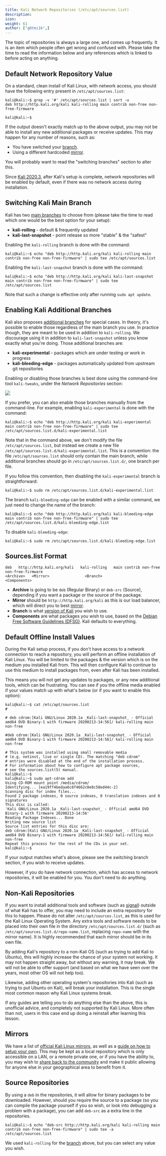 ```yaml
---
title: Kali Network Repositories (/etc/apt/sources.list)
description:
icon:
weight: 61
author: ["g0tmi1k",]
---
```


The topic of repositories is always a large one, and comes up frequently. It is an item which people often get wrong and confused with. Please take the time to read the information below and any references which is linked to before acting on anything.

## Default Network Repository Value

On a standard, clean install of Kali Linux, with network access, you should have the following entry present in `/etc/apt/sources.list`:

```console
kali@kali:~$ grep -v '#' /etc/apt/sources.list | sort -u
deb http://http.kali.org/kali kali-rolling main contrib non-free non-free-firmware

kali@kali:~$
```

If the output doesn't exactly match up to the above output, you may not be able to install any new additional packages or receive updates.
This may happen for any number of reasons, such as:

- You have switched your [branch](/docs/general-use/kali-branches/).
- Using a different hardcoded [mirror](/docs/community/kali-linux-mirrors/).

You will probably want to read the "switching branches" section to alter this.

Since [Kali 2020.3](/blog/kali-linux-2020-3-release/), after Kali's setup is complete, network repositories will be enabled by default, even if there was no network access during installation.

## Switching Kali Main Branch

Kali has two [main branches](/docs/general-use/kali-branches/) to choose from (please take the time to read which one would be the best option for your setup):

- **kali-rolling** - default & frequently updated
- **kali-last-snapshot** - point release so more "stable" & the "safest"

Enabling the `kali-rolling` branch is done with the command:

```console
kali@kali:~$ echo "deb http://http.kali.org/kali kali-rolling main contrib non-free non-free-firmware" | sudo tee /etc/apt/sources.list
```

Enabling the `kali-last-snapshot` branch is done with the command:

```console
kali@kali:~$ echo "deb http://http.kali.org/kali kali-last-snapshot main contrib non-free non-free-firmware" | sudo tee /etc/apt/sources.list
```

Note that such a change is effective only after running `sudo apt update`.

## Enabling Kali Additional Branches

Kali also proposes [additional branches](/docs/general-use/kali-branches/) for special cases. In theory, it's possible to enable those regardless of the main branch you use. In practice though, they are meant to be used in addition to `kali-rolling`. We discourage using it in addition to `kali-last-snapshot` unless you know exactly what you're doing. Those additional branches are:

- **kali-experimental** - packages which are under testing or work in progress
- **kali-bleeding-edge** - packages automatically updated from upstream git repositories

Enabling or disabling those branches is best done using the command-line tool `kali-tweaks`, under the *Network Repositories* section:

![](kali-tweaks-network-repositories.png)

If you prefer, you can also enable those branches manually from the command-line. For example, enabling `kali-experimental` is done with the command:

```console
kali@kali:~$ echo "deb http://http.kali.org/kali kali-experimental main contrib non-free non-free-firmware" | sudo tee /etc/apt/sources.list.d/kali-experimental.list
```

Note that in the command above, we don't modify the file `/etc/apt/sources.list`, but instead we create a new file `/etc/apt/sources.list.d/kali-experimental.list`. This is a convention: the file `/etc/apt/sources.list` should only contain the main branch, while additional branches should go in `/etc/apt/sources.list.d/`, one branch per file.

If you follow this convention, then disabling the `kali-experimental` branch is straightforward:

```console
kali@kali:~$ sudo rm /etc/apt/sources.list.d/kali-experimental.list
```

The branch `kali-bleeding-edge` can be enabled with a similar command, we just need to change the name of the branch:

```console
kali@kali:~$ echo "deb http://http.kali.org/kali kali-bleeding-edge main contrib non-free non-free-firmware" | sudo tee /etc/apt/sources.list.d/kali-bleeding-edge.list
```

To disable `kali-bleeding-edge`:

```console
kali@kali:~$ sudo rm /etc/apt/sources.list.d/kali-bleeding-edge.list
```

## Sources.list Format

```plaintext
deb   http://http.kali.org/kali   kali-rolling   main contrib non-free non-free-firmware
<Archive>   <Mirror>                <Branch>                <Components>
```

- **Archive** is going to be `deb` (Regular Binary) or `deb-src` (Source), depending if you want a package or the source of the package.
- **Mirror** should be `http://http.kali.org/kali` as this is our load balancer, which will direct you to best [mirror](/docs/community/kali-linux-mirrors/).
- **Branch** is what [version of Kali](/docs/general-use/kali-branches/) you wish to use.
- **Components** are what packages you wish to use, based on the [Debian Free Software Guidelines (DFSG)](https://www.debian.org/social_contract#guidelines). Kali defaults to everything.

## Default Offline Install Values

During the Kali setup process, if you don't have access to a network connection to reach a repository, you will perform an offline installation of Kali Linux. You will be limited to the packages & the version which is on the medium you installed Kali from. This will then configure Kali to continue to use this medium to install packages from, even after Kali has been installed.

This means you will not get any updates to packages, or any new additional tools, which can be frustrating. You can see if you the offline media enabled if your values match up with what's below (or if you want to enable this option):

```console
kali@kali:~$ cat /etc/apt/sources.list
#

# deb cdrom:[Kali GNU/Linux 2020.1a _Kali-last-snapshot_ - Official amd64 DVD Binary-1 with firmware 20200213-14:56]/ kali-rolling main non-free

#deb cdrom:[Kali GNU/Linux 2020.1a _Kali-last-snapshot_ - Official amd64 DVD Binary-1 with firmware 20200213-14:56]/ kali-rolling main non-free

# This system was installed using small removable media
# (e.g. netinst, live or single CD). The matching "deb cdrom"
# entries were disabled at the end of the installation process.
# For information about how to configure apt package sources,
# see the sources.list(5) manual.
kali@kali:~$
kali@kali:~$ sudo apt-cdrom add
Using CD-ROM mount point /media/cdrom/
Identifying... [ea19ff4bedaa6c8f4662c0e8c58ed44c-2]
Scanning disc for index files...
Found 2 package indexes, 0 source indexes, 0 translation indexes and 0 signatures
This disc is called:
'Kali GNU/Linux 2020.1a _Kali-last-snapshot_ - Official amd64 DVD Binary-1 with firmware 20200213-14:56'
Reading Package Indexes... Done
Writing new source list
Source list entries for this disc are:
deb cdrom:[Kali GNU/Linux 2020.1a _Kali-last-snapshot_ - Official amd64 DVD Binary-1 with firmware 20200213-14:56]/ kali-rolling main non-free
Repeat this process for the rest of the CDs in your set.
kali@kali:~$
```

If your output matches what's above, please see the switching branch section, if you wish to receive updates.

However, if you do have network connection, which has access to network repositories, it will be enabled for you. You don't need to do anything.

## Non-Kali Repositories

If you want to install additional tools and software (such as [signal](https://signal.org/)) outside of what Kali has to offer, you may need to include an extra repository for this to happen. Please do not alter `/etc/apt/sources.list`, as this is used for the Kali Linux Operating System. Any extra tools and software needs to be placed into their own file in the directory `/etc/apt/sources.list.d/` (such as `/etc/apt/sources.list.d/repo-name.list`, replacing `repo-name` with the mirror name). It is highly recommended that each mirror should be in its own file.

By adding Kali's repository to a non-Kali OS (such as trying to add Kali to Ubuntu), this will highly increase the chance of your system not working. It may not happen straight away, but without any warning, it may break. We will not be able to offer support (and based on what we have seen over the years, most other OS will not help too).

Likewise, adding other operating system's repositories into Kali (such as trying to put Ubuntu on Kali), will break your installation. This is the single most common reason why Kali Linux systems break.

If any guides are telling you to do anything else than the above, this is unofficial advice, and completely not supported by Kali Linux. More often than not, users in this case end up doing a reinstall after learning this lesson.

## Mirrors

We have a list of [official Kali Linux mirrors](/docs/community/kali-linux-mirrors/), as well as a [guide on how to setup your own](/docs/community/setting-up-a-kali-linux-mirror/). This may be kept as a local repository which is only accessible on a LAN, or a remote private one, or if you have the ability to, you may wish to [share back to the community](/docs/community/contribute/) and make it public allowing for anyone else in your geographical area to benefit from it.

## Source Repositories

By using a `deb` in the repositories, it will allow for binary packages to be downloaded. However, should you require the source to a package (so you can compile the package yourself if you so wish, or look into debugging a problem with a package), you can add `deb-src` as a extra line in the repositories.

```console
kali@kali:~$ echo "deb-src http://http.kali.org/kali kali-rolling main contrib non-free non-free-firmware" | sudo tee -a /etc/apt/sources.list
```

We used `kali-rolling` for the [branch](/docs/general-use/kali-branches/) above, but you can select any value you wish.
